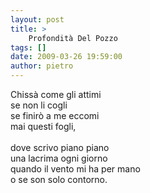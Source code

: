 ```yaml
---
layout: post
title: >
    Profondità Del Pozzo
tags: []
date: 2009-03-26 19:59:00
author: pietro
---
```

Chissà come gli attimi<br/>se non li cogli<br/>se finirò a me eccomi<br/>mai questi fogli,<br/><br/>dove scrivo piano piano<br/>una lacrima ogni giorno<br/>quando il vento mi ha per mano<br/>o se son solo contorno.
